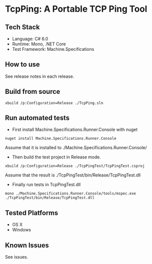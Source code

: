 # TcpPing: A Portable TCP Ping Tool

## Tech Stack
* Language: C# 6.0
* Runtime: Mono, .NET Core
* Test Framework: Machine.Specifications

## How to use
See release notes in each release.

## Build from source
```shell
xbuild /p:Configuration=Release ./TcpPing.sln
```

## Run automated tests
* First install Machine.Specifications.Runner.Console with nuget
```shell
nuget install Machine.Specifications.Runner.Console
```
Assume that it is installed to ./Machine.Specifications.Runner.Console/

* Then build the test project in Release mode. 
```shell
xbuild /p:Configuration=Release ./TcpPingTest/TcpPingTest.csproj 
```
Assume that the result is ./TcpPingTest/bin/Release/TcpPingTest.dll

* Finally run tests in TcpPingTest.dll
```shell
mono ./Machine.Specifications.Runner.Console/tools/mspec.exe ./TcpPingTest/bin/Release/TcpPingTest.dll
```

## Tested Platforms
* OS X
* Windows

## Known Issues
See issues.
